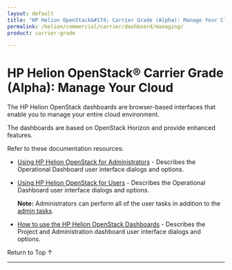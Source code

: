 ```yaml
---
layout: default
title: "HP Helion OpenStack&#174; Carrier Grade (Alpha): Manage Your Cloud"
permalink: /helion/commercial/carrier/dashboard/managing/
product: carrier-grade

---
```

<!--UNDER REVISION-->

<script>

function PageRefresh {
onLoad="window.refresh"
}

PageRefresh();

</script>

<!-- <p style="font-size: small;"> <a href="/helion/commercial/carrier/ga1/install/">&#9664; PREV</a> | <a href="/helion/commercial/carrier/ga1/install-overview/">&#9650; UP</a> | <a href="/helion/commercial/carrier/ga1/">NEXT &#9654;</a> </p> -->

# HP Helion OpenStack&#174; Carrier Grade (Alpha): Manage Your Cloud

The HP Helion OpenStack dashboards are browser-based interfaces that enable you to manage your entire cloud environment. 

The dashboards are based on OpenStack Horizon and provide enhanced features.

Refer to these documentation resources:

* [Using HP Helion OpenStack for Administrators](/helion/commercial/carrier/dashboard/admin/) - Describes the Operational Dashboard user interface dialogs and options.

* [Using HP Helion OpenStack for Users](/helion/commercial/carrier/dashboard/managing/nonadmin/) - Describes the Operational Dashboard user interface dialogs and options.

	**Note:** Administrators can perform all of the user tasks in addition to the [admin tasks](/helion/commercial/carrier/dashboard/managing/admin/).

* [How to use the HP Helion OpenStack Dashboards](/helion/openstack/carrier/dashboard/how-works/) - Describes the Project and Administration dashboard user interface dialogs and options. 


<!--
* [HP Helion OpenStack: Building Images](/helion/commercial/carrier/manage/image-builder/) &#8212; Shows you how to use Disk Image Builder to create images for the HP Helion OpenStack.

* [HP Helion OpenStack: Backup and Restore](/helion/commercial/carrier/manage/backup-process/) &#8212; Explains how to backup and restore the components of the HP Helion OpenStack Management Host. -->

<a href="#top" style="padding:14px 0px 14px 0px; text-decoration: none;"> Return to Top &#8593; </a>


----
